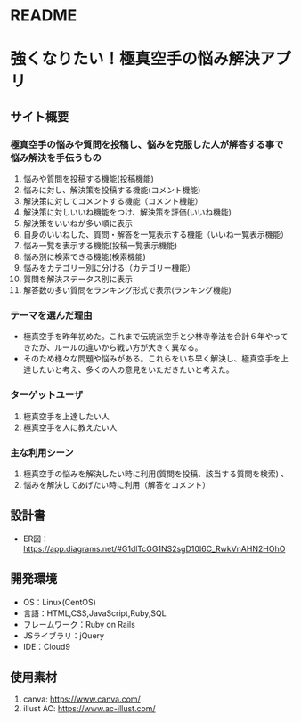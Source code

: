 # README

# 強くなりたい！極真空手の悩み解決アプリ

## サイト概要
### 極真空手の悩みや質問を投稿し、悩みを克服した人が解答する事で悩み解決を手伝うもの
1. 悩みや質問を投稿する機能(投稿機能)
2. 悩みに対し、解決策を投稿する機能(コメント機能)
3. 解決策に対してコメントする機能（コメント機能）
4. 解決策に対しいいね機能をつけ、解決策を評価(いいね機能)
5. 解決策をいいねが多い順に表示
6. 自身のいいねした、質問・解答を一覧表示する機能（いいね一覧表示機能）
7. 悩み一覧を表示する機能(投稿一覧表示機能)
8. 悩み別に検索できる機能(検索機能)
9. 悩みをカテゴリー別に分ける（カテゴリー機能）
10. 質問を解決ステータス別に表示
11. 解答数の多い質問をランキング形式で表示(ランキング機能)


### テーマを選んだ理由
- 極真空手を昨年初めた。これまで伝統派空手と少林寺拳法を合計６年やってきたが、ルールの違いから戦い方が大きく異なる。
- そのため様々な問題や悩みがある。これらをいち早く解決し、極真空手を上達したいと考え、多くの人の意見をいただきたいと考えた。


### ターゲットユーザ
1. 極真空手を上達したい人
2. 極真空手を人に教えたい人

### 主な利用シーン
1. 極真空手の悩みを解決したい時に利用(質問を投稿、該当する質問を検索) 、
2. 悩みを解決してあげたい時に利用（解答をコメント）

## 設計書
- ER図：　https://app.diagrams.net/#G1dlTcGG1NS2sgD10I6C_RwkVnAHN2HOhO

## 開発環境
- OS：Linux(CentOS)
- 言語：HTML,CSS,JavaScript,Ruby,SQL
- フレームワーク：Ruby on Rails
- JSライブラリ：jQuery
- IDE：Cloud9

## 使用素材
1. canva:  https://www.canva.com/
2. illust AC:  https://www.ac-illust.com/
